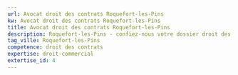 ```yaml
---
url: Avocat droit des contrats Roquefort-les-Pins
kw: Avocat droit des contrats Roquefort-les-Pins
title: Avocat droit des contrats Roquefort-les-Pins
description: Roquefort-les-Pins - confiez-nous votre dossier droit des contrats
tag_ville: Roquefort-les-Pins
competence: droit des contrats
expertise: droit-commercial
extertise_id: 4
---
```

